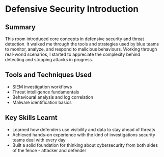 # Defensive Security Introduction

## Summary 
This room introduced core concepts in defensive security and threat detection. It walked me through the tools and strategies used by blue teams to monitor, analyze, and respond to malicious behaviours. Working through real-world scenarios, I started to appreciate the complexity behind detecting and stopping attacks in progress.

## Tools and Techniques Used
- SIEM investigation workflows
- Threat intelligence fundamentals
- Behavioural analysis and log correlation
- Malware identification basics

## Key Skills Learnt
- Learned how defenders use visibility and data to stay ahead of threats
- Achieved hands-on experience with the kind of investigations security teams deal with every day
- Built a solid foundation for thinking about cybersecurity from both sides of the fence - attacker and defender
